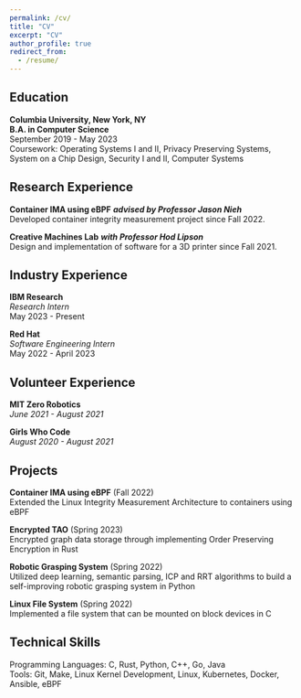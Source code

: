 ```yaml
---
permalink: /cv/
title: "CV"
excerpt: "CV"
author_profile: true
redirect_from: 
  - /resume/
---
```


## Education 
**Columbia University, New York, NY** \
**B.A. in Computer Science** \
September 2019 - May 2023 \
Coursework: Operating Systems I and II, Privacy Preserving Systems, System on a Chip Design, Security I and II, Computer Systems

## Research Experience
**Container IMA using eBPF** ***advised by Professor Jason Nieh*** \
Developed container integrity measurement project since Fall 2022. 

**Creative Machines Lab** ***with Professor Hod Lipson*** \
Design and implementation of software for a 3D printer since Fall 2021. 

## Industry Experience
**IBM Research** \
*Research Intern* \
May 2023 - Present 

**Red Hat** \
*Software Engineering Intern*  \
May 2022 - April 2023

## Volunteer Experience 
**MIT Zero Robotics** \
*June 2021 - August 2021*

**Girls Who Code** \
*August 2020 - August 2021*

## Projects
**Container IMA using eBPF** (Fall 2022) \
Extended the Linux Integrity Measurement Architecture to containers using eBPF

**Encrypted TAO** (Spring 2023) \
Encrypted graph data storage through implementing Order Preserving Encryption in Rust 

**Robotic Grasping System** (Spring 2022) \
Utilized deep learning, semantic parsing, ICP and RRT algorithms to build a self-improving robotic grasping system in Python 

**Linux File System** (Spring 2022) \
Implemented a file system that can be mounted on block devices in C
 
## Technical Skills
Programming Languages: C, Rust, Python, C++, Go, Java \
Tools: Git, Make, Linux Kernel Development, Linux, Kubernetes, Docker, Ansible, eBPF